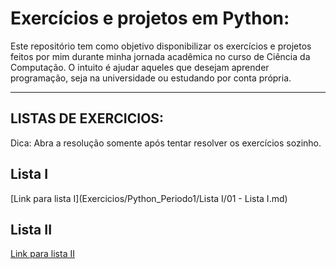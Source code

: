 # Exercícios e projetos em Python:

Este repositório tem como objetivo disponibilizar os exercícios e projetos feitos por mim durante minha jornada acadêmica no curso de Ciência da Computação. O intuito é ajudar aqueles que desejam aprender programação, seja na universidade ou estudando por conta própria.


---
## LISTAS DE EXERCICIOS:
Dica: Abra a resolução somente após tentar resolver os exercícios sozinho.


## Lista I

[Link para lista I](Exercicios/Python_Periodo1/Lista I/01 - Lista I.md)

## Lista II

[Link para lista II](https://github.com/leonardo-istamilo/Exercicios-Python/blob/main/Exercicios/Python_Periodo1/)
